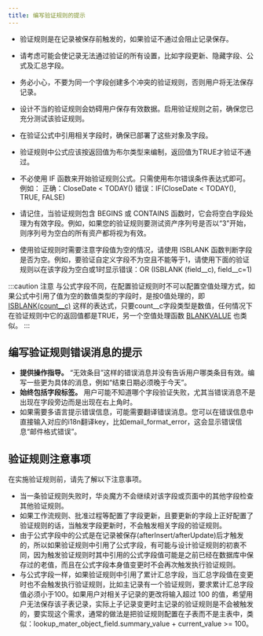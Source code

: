 ```yaml
---
title: 编写验证规则的提示
---
```


- 验证规则是在记录被保存前触发的，如果验证不通过会阻止记录保存。
- 请考虑可能会使记录无法通过验证的所有设置，比如字段更新、隐藏字段、公式及汇总字段。
- 务必小心，不要为同一个字段创建多个冲突的验证规则，否则用户将无法保存记录。
- 设计不当的验证规则会妨碍用户保存有效数据。启用验证规则之前，确保您已充分测试该验证规则。
- 在验证公式中引用相关字段时，确保已部署了这些对象及字段。
- 验证规则中公式应该按返回值为布尔类型来编制，返回值为TRUE才验证不通过。

- 不必使用 IF 函数来开始验证规则公式。只需使用布尔错误条件表达式即可。例如：
     正确：CloseDate < TODAY() 
     错误：IF(CloseDate < TODAY(), TRUE, FALSE)

- 请记住，当验证规则包含 BEGINS 或 CONTAINS 函数时，它会将空白字段处理为有效字段。例如，如果您的验证规则要测试资产序列号是否以“3”开始，则序列号为空白的所有资产都将视为有效。
- 使用验证规则时需要注意字段值为空的情况，请使用 ISBLANK 函数判断字段是否为空。例如，要验证自定义字段不为空且不能等于1，请使用下面的验证规则以在该字段为空白或1时显示错误：OR (ISBLANK (field__c), field__c=1)

:::caution 注意
与公式字段不同，在配置验证规则时不可以配置空值处理方式，如果公式中引用了值为空的数值类型的字段时，是按0值处理的，即 [ISBLANK(count__c)](function_logical#isblank) 这样的表达式，只要count__c字段类型是数值，任何情况下在验证规则中它的返回值都是TRUE，另一个空值处理函数 [BLANKVALUE](function_logical#blankvalue) 也类似。
:::

## 编写验证规则错误消息的提示

- **提供操作指导。** “无效条目”这样的错误消息并没有告诉用户哪类条目有效。编写一些更为具体的消息，例如“结束日期必须晚于今天”。
- **始终包括字段标签。** 用户可能不知道哪个字段验证失败，尤其当错误消息不是出现在字段旁边而是出现在右上角时。
- 如果需要多语言提示错误信息，可能需要翻译错误消息。您可以在错误信息中直接输入对应的i18n翻译key，比如email_format_error，这会显示错误信息“邮件格式错误”。

## 验证规则注意事项

在实施验证规则前，请先了解以下注意事项。

- 当一条验证规则失败时，华炎魔方不会继续对该字段或页面中的其他字段检查其他验证规则。
- 如果工作流规则、批准过程等配置了字段更新，且要更新的字段上正好配置了验证规则的话，当触发字段更新时，不会触发相关字段的验证规则。
- 由于公式字段中的公式是在记录被保存(afterInsert/afterUpdate)后才触发的，所以如果验证规则中引用了公式字段，有可能与设计验证规则的初衷不同，因为触发验证规则时其中引用的公式字段值可能是之前已经在数据库中保存过的老值，而且在公式字段本身值变更时不会再次触发执行验证规则。
- 与公式字段一样，如果验证规则中引用了累计汇总字段，当汇总字段值在变更时也不会触发执行验证规则，比如主记录有一个验证规则，要求累计汇总字段值必须小于100。如果用户对相关子记录的更改将输入超过 100 的值，希望用户无法保存该子表记录，实际上子记录变更时主记录的验证规则是不会被触发的，要实现这个需求，通常的做法是把验证规则配置在子表而不是主表中，类似：lookup_mater_object_field.summary_value + current_value >= 100。
